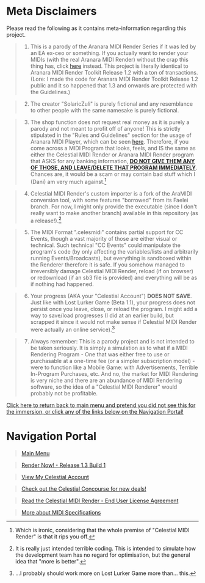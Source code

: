 # Meta Disclaimers
Please read the following as it contains meta-information regarding this project.

> 1. This is a parody of the Aranara MIDI Render Series if it was led by an EA ex-ceo or something. If you actually want to render your MIDIs (with the real Aranara MIDI Render) without the crap this thing has, click [here](https://daniferous.github.io/aranara-midi-player-sb3/) instead. This project is literally identical to Aranara MIDI Render Toolkit Release 1.2 with a ton of transactions. (Lore: I made the code for Aranara MIDI Render Toolkit Release 1.2 public and it so happened that 1.3 and onwards are protected with the Guidelines.)

> 2. The creator "SolaricZuli" is purely fictional and any resemblance to other people with the same namesake is purely fictional.

> 3. The shop function does not request real money as it is purely a parody and not meant to profit off of anyone! This is strictly stipulated in the "Rules and Guidelines" section for the usage of Aranara MIDI Player, which can be seen [here](https://daniferous.github.io/aranara-midi-player-sb3/guidelines/). Therefore, if you come across a MIDI Program that looks, feels, and IS the same as either the Celestial MIDI Render or Aranara MIDI Render program that ASKS for any banking information, **[DO NOT GIVE THEM ANY OF THOSE, AND LEAVE/DELETE THAT PROGRAM IMMEDIATELY]()**. Chances are, it would be a scam or may contain bad stuff which I (Dani) am very much against.[^1]

> 4. Celestial MIDI Render's custom importer is a fork of the AraMIDI conversion tool, with some features "borrowed" from its Faelei branch. For now, I might only provide the executable (since I don't really want to make another branch) available in this repository (as a release!).[^2]

> 5. The MIDI Format ".celesmidi" contains partial support for CC Events, though a vast majority of those are either visual or technical. Such technical "CC Events" could manipulate the program's code (by only affecting the variables/lists and arbitrarily running Events/Broadcasts), but everything is sandboxed within the Renderer therefore it is safe. If you somehow managed to irreversibly damage Celestial MIDI Render, reload (if on browser) or redownload (if an sb3 file is provided) and everything will be as if nothing had happened.

> 6. Your progress (AKA your "Celestial Account") **__DOES NOT SAVE__**. Just like with Lost Lurker Game (Beta 1.1), your progress does not persist once you leave, close, or reload the program. I might add a way to save/load progresses (I did at an earlier build, but scrapped it since it would not make sense if Celestial MIDI Render were actually an online service).[^3]

> 7. Always remember: This is a parody project and is not intended to be taken seriously. It is simply a simulation as to what if a MIDI Rendering Program - One that was either free to use or purchasable at a one-time fee (or a simpler subscription model) - were to function like a Mobile Game: with Advertisements, Terrible In-Program Purchases, etc. And no, the market for MIDI Rendering is very niche and there are an abundance of MIDI Rendering software, so the idea of a "Celestial MIDI Renderer" would probably not be profitable.

[^1]: Which is ironic, considering that the whole premise of "Celestial MIDI Render" is that it rips you off.

[^2]: It is really just intended terrible coding. This is intended to simulate how the development team has no regard for optimisation, but the general idea that "more is better".

[^3]: ...I probably should work more on Lost Lurker Game more than... this. 

[Click here to return back to main menu and pretend you did not see this for the immersion, or click any of the links below on the Navigation Portal!](https://daniferous.github.io/CelestialMIDIRender/)

# Navigation Portal
> [Main Menu](https://daniferous.github.io/CelestialMIDIRender/)

> [Render Now! - Release 1.3 Build 1](https://daniferous.github.io/CelestialMIDIRender/render/CMR%20Release%201.3.html/)

> [View My Celestial Account](https://daniferous.github.io/CelestialMIDIRender/account)

> [Check out the Celestial Concourse for new deals!](https://daniferous.github.io/CelestialMIDIRender/concourse)

> [Read the Celestial MIDI Render - End User License Agreement](https://daniferous.github.io/CelestialMIDIRender/EULA/)

> [More about MIDI Specifications](https://daniferous.github.io/CelestialMIDIRender/specs/)